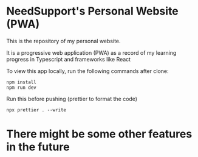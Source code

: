 # NeedSupport's Personal Website (PWA)

This is the repository of my personal website.

It is a progressive web application (PWA) as a record of my learning progress in Typescript and frameworks like React

To view this app locally, run the following commands after clone:

    npm install
    npm run dev

Run this before pushing (prettier to format the code)

    npx prettier . --write

# There might be some other features in the future
